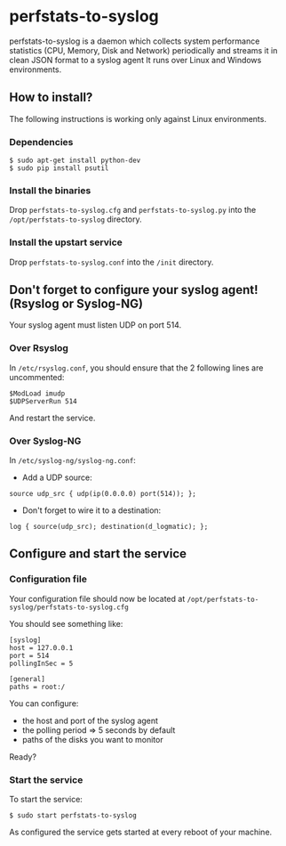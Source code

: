 # perfstats-to-syslog

perfstats-to-syslog is a daemon which collects system performance statistics (CPU, Memory, Disk and Network) periodically and streams it in clean JSON format to a syslog agent
It runs over Linux and Windows environments.

## How to install?

The following instructions is working only against Linux environments.

### Dependencies

```
$ sudo apt-get install python-dev
$ sudo pip install psutil
```

### Install the binaries

Drop `perfstats-to-syslog.cfg` and `perfstats-to-syslog.py` into the `/opt/perfstats-to-syslog` directory.

### Install the upstart service

Drop `perfstats-to-syslog.conf` into the `/init` directory.

## Don't forget to configure your syslog agent! (Rsyslog or Syslog-NG)

Your syslog agent must listen UDP on port 514.

### Over Rsyslog

In `/etc/rsyslog.conf`, you should ensure that the 2 following lines are uncommented:

```
$ModLoad imudp
$UDPServerRun 514
```

And restart the service.

### Over Syslog-NG

In `/etc/syslog-ng/syslog-ng.conf`:

- Add a UDP source:

```
source udp_src { udp(ip(0.0.0.0) port(514)); };
```

- Don't forget to wire it to a destination:

```
log { source(udp_src); destination(d_logmatic); };
```

## Configure and start the service

### Configuration file

Your configuration file should now be located at `/opt/perfstats-to-syslog/perfstats-to-syslog.cfg`

You should see something like:

```
[syslog]
host = 127.0.0.1
port = 514
pollingInSec = 5

[general]
paths = root:/
```

You can configure:
- the host and port of the syslog agent
- the polling period => 5 seconds by default
- paths of the disks you want to monitor

Ready?

### Start the service

To start the service:
```
$ sudo start perfstats-to-syslog
```

As configured the service gets started at every reboot of your machine.
